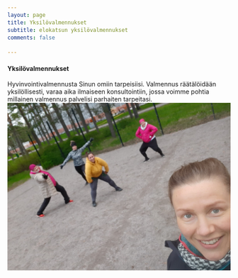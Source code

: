 ```yaml
---
layout: page
title: Yksilövalmennukset
subtitle: elokatsun yksilövalmennukset
comments: false

---
```

#### Yksilövalmennukset

Hyvinvointivalmennusta Sinun omiin tarpeisiisi. Valmennus räätälöidään yksilöllisesti, varaa aika ilmaiseen konsultointiin, jossa voimme pohtia millainen valmennus palvelisi parhaiten tarpeitasi.![](/img/pienryhmatreenit_6.jpg)